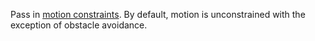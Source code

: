 Pass in [motion constraints](/services/motion/constraints/).
By default, motion is unconstrained with the exception of obstacle avoidance.
